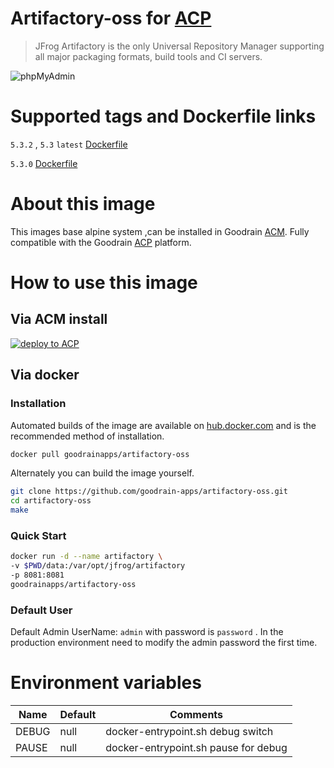 # Artifactory-oss for [ACP](https://www.goodrain.com/ACP.html)



> JFrog Artifactory is the only Universal Repository Manager supporting all major packaging formats, build tools and CI servers.

![phpMyAdmin](http://goodrain-pkg.oss-cn-shanghai.aliyuncs.com/static/logo/Artifactory_hub_logo.png)



# Supported tags and Dockerfile links

`5.3.2` , `5.3` `latest` [Dockerfile](https://github.com/goodrain-apps/artifactory-oss/blob/master/Dockerfile)

`5.3.0` [Dockerfile](https://github.com/goodrain-apps/artifactory-oss/blob/5.3.0/Dockerfile)

# About this image

This images base alpine system ,can be installed in Goodrain [ACM](https://www.goodrain.com/ACM.html). Fully compatible with the Goodrain [ACP](https://www.goodrain.com/ACP.html) platform.

# How to use this image

## Via ACM install

[![deploy to ACP](http://ojfzu47n9.bkt.clouddn.com/20170603149649013919973.png)](http://app.goodrain.com/detail/146/)



## Via docker

### Installation

Automated builds of the image are available on [hub.docker.com](https://hub.docker.com/r/goodrainapps/artifactory-oss/) and is the recommended method of installation.

```bash
docker pull goodrainapps/artifactory-oss
```

Alternately you can build the image yourself.

```bash
git clone https://github.com/goodrain-apps/artifactory-oss.git
cd artifactory-oss
make
```

### Quick Start

```bash
docker run -d --name artifactory \
-v $PWD/data:/var/opt/jfrog/artifactory
-p 8081:8081
goodrainapps/artifactory-oss
```

### Default User
Default Admin UserName: `admin` with password is `password` . In the production environment need to modify the admin password the first time.

# Environment variables

| Name       | Default   | Comments                                 |
| ---------- | --------- | ---------------------------------------- |
| DEBUG      | null      | docker-entrypoint.sh debug switch        |
| PAUSE      | null      | docker-entrypoint.sh pause for debug     |
